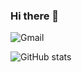 ### Hi there 👋

![Gmail](https://img.shields.io/badge/Gmail-D14836?style=for-the-badge&logo=gmail&logoColor=white)

![GitHub stats](https://github-readme-stats.vercel.app/api?username=anuraghazra&show_icons=true&theme=dark)




